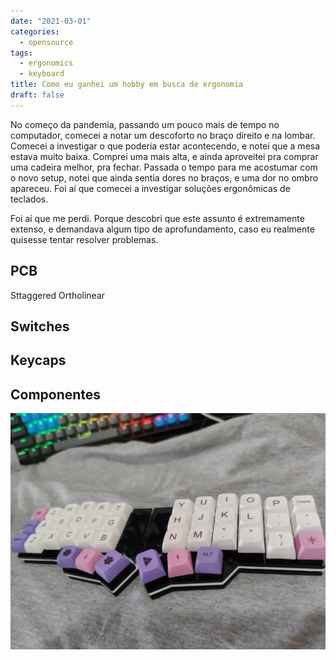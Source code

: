 ```yaml
---
date: "2021-03-01"
categories:
  - opensource
tags:
  - ergonomics
  - keyboard
title: Como eu ganhei um hobby em busca de ergonomia
draft: false
---
```


No começo da pandemia, passando um pouco mais de tempo no computador, comecei a notar um descoforto no braço direito e na lombar. Comecei a investigar o que poderia estar acontecendo, e notei que a mesa estava muito baixa. Comprei uma mais alta, e ainda aproveitei pra comprar uma cadeira melhor, pra fechar. Passada o tempo para me acostumar com o novo setup, notei que ainda sentia dores no braços, e uma dor no ombro apareceu. Foi aí que comecei a investigar soluções ergonômicas de teclados.

Foi aí que me perdi. Porque descobri que este assunto é extremamente extenso, e demandava algum tipo de aprofundamento, caso eu realmente quisesse tentar resolver problemas.

## PCB

Sttaggered Ortholinear

## Switches
## Keycaps
## Componentes

![Teclado Corne v3](corne-v3.jpg "Teclado Corne v3")

